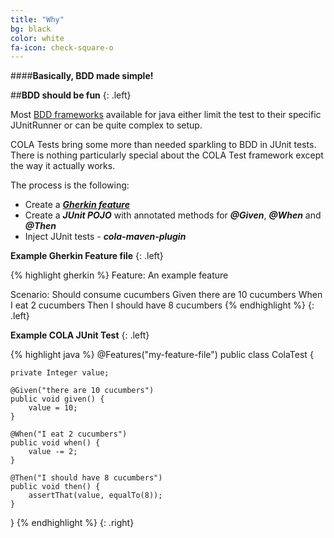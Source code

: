 ```yaml
---
title: "Why"
bg: black
color: white
fa-icon: check-square-o
---
```


####**Basically, BDD made simple!**

##**BDD should be fun**
{: .left}

Most [BDD frameworks](http://java.dzone.com/articles/brief-comparison-bdd)
available for java either limit the test to their specific JUnitRunner or can
be quite complex to setup.

COLA Tests bring some more than needed sparkling to BDD in JUnit tests. There is
nothing particularly special about the COLA Test framework except the way it
actually works.

The process is the following:

* Create a ***[Gherkin feature](https://github.com/cucumber/cucumber/wiki/Feature-Introduction)***
* Create a ***JUnit POJO*** with annotated methods for ***@Given***, ***@When***
 and ***@Then***
* Inject JUnit tests - ***cola-maven-plugin***

**Example Gherkin Feature file**
{: .left}

{% highlight gherkin %}
Feature: An example feature

  Scenario: Should consume cucumbers
  Given there are 10 cucumbers
  When I eat 2 cucumbers
  Then I should have 8 cucumbers
{% endhighlight %}
{: .left}

**Example COLA JUnit Test**
{: .left}

{% highlight java %}
@Features("my-feature-file")
public class ColaTest {

    private Integer value;

    @Given("there are 10 cucumbers")
    public void given() {
        value = 10;
    }

    @When("I eat 2 cucumbers")
    public void when() {
        value -= 2;
    }

    @Then("I should have 8 cucumbers")
    public void then() {
        assertThat(value, equalTo(8));
    }
}
{% endhighlight %}
{: .right}
